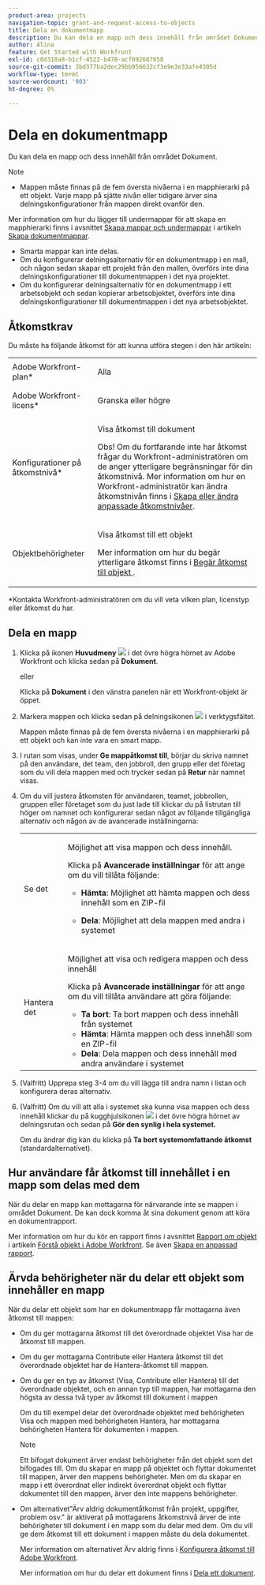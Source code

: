 ```yaml
---
product-area: projects
navigation-topic: grant-and-request-access-to-objects
title: Dela en dokumentmapp
description: Du kan dela en mapp och dess innehåll från området Dokument.
author: Alina
feature: Get Started with Workfront
exl-id: c0d318a8-b1cf-4522-b478-acf092687658
source-git-commit: 3bd377ba2dec29bb956632cf3e9e3e33afe4305d
workflow-type: tm+mt
source-wordcount: '903'
ht-degree: 0%

---
```


# Dela en dokumentmapp

Du kan dela en mapp och dess innehåll från området Dokument.

>[!NOTE]
>
>* Mappen måste finnas på de fem översta nivåerna i en mapphierarki på ett objekt. Varje mapp på sjätte nivån eller tidigare ärver sina delningskonfigurationer från mappen direkt ovanför den.
>
>  Mer information om hur du lägger till undermappar för att skapa en mapphierarki finns i avsnittet [Skapa mappar och undermappar](../../documents/organizing-documents/create-documents-folder.md#creating-folders) i artikeln [Skapa dokumentmappar](../../documents/organizing-documents/create-documents-folder.md).
>
>* Smarta mappar kan inte delas.
>* Om du konfigurerar delningsalternativ för en dokumentmapp i en mall, och någon sedan skapar ett projekt från den mallen, överförs inte dina delningskonfigurationer till dokumentmappen i det nya projektet.
>* Om du konfigurerar delningsalternativ för en dokumentmapp i ett arbetsobjekt och sedan kopierar arbetsobjektet, överförs inte dina delningskonfigurationer till dokumentmappen i det nya arbetsobjektet.
>

## Åtkomstkrav

<!--drafted for P&P
(I am putting Contributor and higher here because this is what I found in testing. Normally, Review equals Light but I found out that Contributor can also have manage rights to documents and can share them.)

<table style="table-layout:auto"> 
 <col> 
 <col> 
 <tbody> 
  <tr> 
   <td role="rowheader">Adobe Workfront plan*</td> 
   <td> <p>Any</p> </td> 
  </tr> 
  <tr> 
   <td role="rowheader">Adobe Workfront license*</td> 
   <td> <p>Current license: Contributor or higher</p> 
   Or
   <p>Legacy license: Review or higher</p>
      </td> 
  </tr> 
  <tr> 
   <td role="rowheader">Access level configurations*</td> 
   <td> <p>View access to Documents</p> <p><b>NOTE</b>
   
   If you still don't have access, ask your Workfront administrator if they set additional restrictions in your access level. For information on how a Workfront administrator can modify your access level, see <a href="../../administration-and-setup/add-users/configure-and-grant-access/create-modify-access-levels.md" class="MCXref xref">Create or modify custom access levels</a>.</p> </td> 
  </tr> 
  <tr data-mc-conditions=""> 
   <td role="rowheader">Object permissions</td> 
   <td> <p>View access to an object</p> <p>For information on requesting additional access, see <a href="../../workfront-basics/grant-and-request-access-to-objects/request-access.md" class="MCXref xref">Request access to objects </a>.</p> </td> 
  </tr> 
 </tbody> 
</table>
-->

Du måste ha följande åtkomst för att kunna utföra stegen i den här artikeln:

<table style="table-layout:auto"> 
 <col> 
 <col> 
 <tbody> 
  <tr> 
   <td role="rowheader">Adobe Workfront-plan*</td> 
   <td> <p>Alla</p> </td> 
  </tr> 
  <tr> 
   <td role="rowheader">Adobe Workfront-licens*</td> 
   <td> <p>Granska eller högre</p> </td> 
  </tr> 
  <tr> 
   <td role="rowheader">Konfigurationer på åtkomstnivå*</td> 
   <td> <p>Visa åtkomst till dokument</p> <p>Obs! Om du fortfarande inte har åtkomst frågar du Workfront-administratören om de anger ytterligare begränsningar för din åtkomstnivå. Mer information om hur en Workfront-administratör kan ändra åtkomstnivån finns i <a href="../../administration-and-setup/add-users/configure-and-grant-access/create-modify-access-levels.md" class="MCXref xref">Skapa eller ändra anpassade åtkomstnivåer</a>.</p> </td> 
  </tr> 
  <tr data-mc-conditions=""> 
   <td role="rowheader">Objektbehörigheter</td> 
   <td> <p>Visa åtkomst till ett objekt</p> <p>Mer information om hur du begär ytterligare åtkomst finns i <a href="../../workfront-basics/grant-and-request-access-to-objects/request-access.md" class="MCXref xref">Begär åtkomst till objekt </a>.</p> </td> 
  </tr> 
 </tbody> 
</table>

&#42;Kontakta Workfront-administratören om du vill veta vilken plan, licenstyp eller åtkomst du har.

## Dela en mapp

1. Klicka på ikonen **Huvudmeny** ![](assets/main-menu-icon.png) i det övre högra hörnet av Adobe Workfront och klicka sedan på **Dokument**.

   eller

   Klicka på **Dokument** i den vänstra panelen när ett Workfront-objekt är öppet.

1. Markera mappen och klicka sedan på delningsikonen ![](assets/share-icon.png) i verktygsfältet.

   Mappen måste finnas på de fem översta nivåerna i en mapphierarki på ett objekt och kan inte vara en smart mapp.

1. I rutan som visas, under **Ge mappåtkomst till**, börjar du skriva namnet på den användare, det team, den jobbroll, den grupp eller det företag som du vill dela mappen med och trycker sedan på **Retur** när namnet visas.
1. Om du vill justera åtkomsten för användaren, teamet, jobbrollen, gruppen eller företaget som du just lade till klickar du på listrutan till höger om namnet och konfigurerar sedan något av följande tillgängliga alternativ och någon av de avancerade inställningarna:

   <table style="table-layout:auto"> 
    <col> 
    <col> 
    <tbody> 
     <tr> 
      <td role="rowheader">Se det</td> 
      <td> <p>Möjlighet att visa mappen och dess innehåll.</p> <p>Klicka på <strong>Avancerade inställningar</strong> för att ange om du vill tillåta följande:</p> 
       <ul> 
        <li><strong>Hämta</strong>: Möjlighet att hämta mappen och dess innehåll som en ZIP-fil</li> 
        <li> <p><strong>Dela</strong>: Möjlighet att dela mappen med andra i systemet</p> </li> 
       </ul> </td> 
     </tr> 
     <tr> 
      <td role="rowheader">Hantera det</td> 
      <td> <p>Möjlighet att visa och redigera mappen och dess innehåll</p> <p>Klicka på <strong>Avancerade inställningar</strong> för att ange om du vill tillåta användare att göra följande:</p> 
       <ul> 
        <li><strong>Ta bort</strong>: Ta bort mappen och dess innehåll från systemet</li> 
        <li><b>Hämta</b>: Hämta mappen och dess innehåll som en ZIP-fil</li> 
        <li><strong>Dela</strong>: Dela mappen och dess innehåll med andra användare i systemet</li> 
       </ul> </td> 
     </tr> 
    </tbody> 
   </table>

1. (Valfritt) Upprepa steg 3-4 om du vill lägga till andra namn i listan och konfigurera deras alternativ.
1. (Valfritt) Om du vill att alla i systemet ska kunna visa mappen och dess innehåll klickar du på kugghjulsikonen ![](assets/gear-icon-settings-with-dn-arrow.jpg) i det övre högra hörnet av delningsrutan och sedan på **Gör den synlig i hela systemet.**

   Om du ändrar dig kan du klicka på **Ta bort systemomfattande åtkomst** (standardalternativet).

## Hur användare får åtkomst till innehållet i en mapp som delas med dem

<!--
<p style="color: #ff1493;" data-mc-conditions="QuicksilverOrClassic.Draft mode">Delete these 2 paragraphs when the story &nbsp;<a href="https://hub.workfront.com/task/622f8d6f000897c9a4a11bdfd9b2cf34/overview">Handle email notification content when a folder is shared</a> goes to Preview:</p>
-->

När du delar en mapp kan mottagarna för närvarande inte se mappen i området Dokument. De kan dock komma åt sina dokument genom att köra en dokumentrapport.

Mer information om hur du kör en rapport finns i avsnittet [Rapport om objekt](../../workfront-basics/navigate-workfront/workfront-navigation/understand-objects.md#reporting-on-objects) i artikeln [Förstå objekt i Adobe Workfront](../../workfront-basics/navigate-workfront/workfront-navigation/understand-objects.md). Se även [Skapa en anpassad rapport](../../reports-and-dashboards/reports/creating-and-managing-reports/create-custom-report.md).

<!--
<div class="preview" data-mc-conditions="QuicksilverOrClassic.Draft mode">
<p>Workfront sends a notification email when someone shares a document folder on an object with a user or a team. To access the folder from the email, recipients can click the folder title or the "See it in Workfront" link.</p> <note type="note">
<ul class="preview">
<li> <p>The email notification "Someone shares an object with me" or "Someone shares an object with my team" must be enabled in order for a user or team to receive a notification email about a shared folder.</p> </li>
<li> <p>When someone shares a document folder from the global Documents area, the links in the notification email take the recipient to the global Documents area. Because folders in this area are private, the shared folder is not displayed there, but the recipient can access its documents by creating a document report. </p> <p>For information about running a report, see the section <a href="../../workfront-basics/navigate-workfront/workfront-navigation/understand-objects.md#reporting-on-objects" class="MCXref xref">Report on objects</a> in the article <a href="../../workfront-basics/navigate-workfront/workfront-navigation/understand-objects.md" class="MCXref xref">Understand objects in Adobe Workfront</a>. Also see <a href="../../reports-and-dashboards/reports/creating-and-managing-reports/create-custom-report.md" class="MCXref xref">Create a custom report</a>.</p> </li>
<li> <p>Currently, it is not possible to share folders with external users.</p> </li>
</ul>
</note>
</div>
-->

## Ärvda behörigheter när du delar ett objekt som innehåller en mapp

När du delar ett objekt som har en dokumentmapp får mottagarna även åtkomst till mappen:

* Om du ger mottagarna åtkomst till det överordnade objektet Visa har de åtkomst till mappen.
* Om du ger mottagarna Contribute eller Hantera åtkomst till det överordnade objektet har de Hantera-åtkomst till mappen.
* Om du ger en typ av åtkomst (Visa, Contribute eller Hantera) till det överordnade objektet, och en annan typ till mappen, har mottagarna den högsta av dessa två typer av åtkomst till dokument i mappen

  Om du till exempel delar det överordnade objektet med behörigheten Visa och mappen med behörigheten Hantera, har mottagarna behörigheten Hantera för dokumenten i mappen.

  >[!NOTE]
  >
  >Ett bifogat dokument ärver endast behörigheter från det objekt som det bifogades till. Om du skapar en mapp på objektet och flyttar dokumentet till mappen, ärver den mappens behörigheter. Men om du skapar en mapp i ett överordnat eller indirekt överordnat objekt och flyttar dokumentet till den mappen, ärver den inte mappens behörigheter.

* Om alternativet&quot;Ärv aldrig dokumentåtkomst från projekt, uppgifter, problem osv.&quot; är aktiverat på mottagarens åtkomstnivå ärver de inte behörigheter till dokument i en mapp som du delar med dem. Om du vill ge dem åtkomst till ett dokument i mappen måste du dela dokumentet.

  Mer information om alternativet Ärv aldrig finns i [Konfigurera åtkomst till Adobe Workfront](../../administration-and-setup/add-users/configure-and-grant-access/configure-access.md).

  Mer information om hur du delar ett dokument finns i [Dela ett dokument](../../workfront-basics/grant-and-request-access-to-objects/document-permissions.md).
